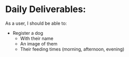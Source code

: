 # Daily Deliverables:
As a user, I should be able to:
* Register a dog
    * With their name
    * An image of them
    * Their feeding times (morning, afternoon, evening)